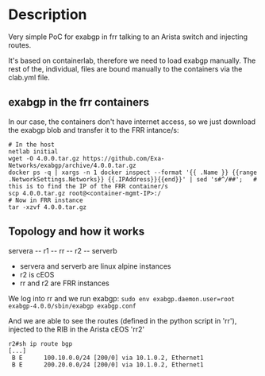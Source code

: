 # Description
Very simple PoC for exabgp in frr talking to an Arista switch and injecting routes.

It's based on containerlab, therefore we need to load exabgp manually. The rest of the, individual, files are bound manually to the containers via the clab.yml file.

## exabgp in the frr containers
In our case, the containers don't have internet access, so we just download the exabgp blob and transfer it to the FRR intance/s:

    # In the host
    netlab initial
    wget -O 4.0.0.tar.gz https://github.com/Exa-Networks/exabgp/archive/4.0.0.tar.gz
    docker ps -q | xargs -n 1 docker inspect --format '{{ .Name }} {{range .NetworkSettings.Networks}} {{.IPAddress}}{{end}}' | sed 's#^/##';   # this is to find the IP of the FRR container/s
    scp 4.0.0.tar.gz root@<container-mgmt-IP>:/
    # Now in FRR instance
    tar -xzvf 4.0.0.tar.gz

## Topology and how it works
servera -- r1 -- rr -- r2 -- serverb
+ servera and serverb are linux alpine instances
+ r2 is cEOS
+ rr and r2 are FRR instances


We log into rr and we run exabgp:
`sudo env exabgp.daemon.user=root exabgp-4.0.0/sbin/exabgp exabgp.conf`

And we are able to see the routes (defined in the python script in 'rr'), injected to the RIB in the Arista cEOS 'rr2'


    r2#sh ip route bgp
    [...]
     B E      100.10.0.0/24 [200/0] via 10.1.0.2, Ethernet1
     B E      200.20.0.0/24 [200/0] via 10.1.0.2, Ethernet1

